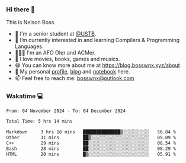 ### Hi there 👋

<!--
**bosswnx/bosswnx** is a ✨ _special_ ✨ repository because its `README.md` (this file) appears on your GitHub profile.

Here are some ideas to get you started:

- 🔭 I’m currently working on ...
- 🌱 I’m currently learning ...
- 👯 I’m looking to collaborate on ...
- 🤔 I’m looking for help with ...
- 💬 Ask me about ...
- 📫 How to reach me: ...
- 😄 Pronouns: ...
- ⚡ Fun fact: ...
-->

This is Nelson Boss.

- 🏫 I'm a senior student at [@USTB](https://www.ustb.edu.cn/).
- 🌱 I’m currently interested in and learning Compilers & Programming Languages.
- 🧑🏻‍💻 I'm an AFO OIer and ACMer.
- 🥰 I love movies, books, games and musics.
- 😄 You can know more about me at https://blog.bosswnx.xyz/about
- 🔗 My personal [profile](https://bosswnx.xyz), [blog](https://blog.bosswnx.xyz) and [notebook](https://note.bosswnx.xyz) here.
- 📫 Feel free to reach me: bosswnx@outlook.com

### Wakatime 💻

<!--START_SECTION:waka-->

```txt
From: 04 November 2024 - To: 04 December 2024

Total Time: 5 hrs 14 mins

Markdown     3 hrs 16 mins   ██████████████▒░░░░░░░░░░   56.84 %
Other        31 mins         ██▒░░░░░░░░░░░░░░░░░░░░░░   09.09 %
C++          29 mins         ██░░░░░░░░░░░░░░░░░░░░░░░   08.54 %
Bash         28 mins         ██░░░░░░░░░░░░░░░░░░░░░░░   08.29 %
HTML         20 mins         █▒░░░░░░░░░░░░░░░░░░░░░░░   05.91 %
```

<!--END_SECTION:waka-->
